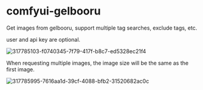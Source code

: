 # comfyui-gelbooru
Get images from gelbooru, support multiple tag searches, exclude tags, etc.

user and api key are optional.

![317785103-f0740345-7f79-417f-b8c7-ed5328ec21f4](https://github.com/1mckw/Comfyui-gelbooru/assets/110599763/54301177-7e5c-45cf-832d-cf3ed5575fff)


When requesting multiple images, the image size will be the same as the first image.

![317785995-7616aa1d-39cf-4088-bfb2-31520682ac0c](https://github.com/1mckw/Comfyui-gelbooru/assets/110599763/e8a0c681-d8cd-45f9-9be5-773368addbf7)
